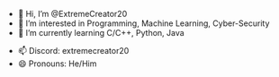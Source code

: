 - 👋 Hi, I’m @ExtremeCreator20
- 👀 I’m interested in Programming, Machine Learning, Cyber-Security
- 🌱 I’m currently learning C/C++, Python, Java
<!-- 💞️ I’m looking to collaborate on ...-->
- 📫 Discord: extremecreator20
- 😄 Pronouns: He/Him
<!-- ⚡ Fun fact: ...-->

<!---
ExtremeCreator20/ExtremeCreator20 is a ✨ special ✨ repository because its `README.md` (this file) appears on your GitHub profile.
You can click the Preview link to take a look at your changes.
--->
